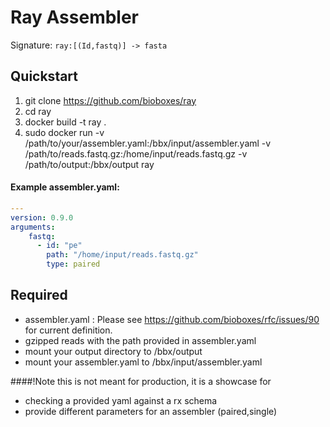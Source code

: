# Ray Assembler

Signature: `ray:[(Id,fastq)] -> fasta`

## Quickstart

1. git clone https://github.com/bioboxes/ray
2. cd ray
3. docker build -t ray .
4. sudo docker run -v /path/to/your/assembler.yaml:/bbx/input/assembler.yaml -v /path/to/reads.fastq.gz:/home/input/reads.fastq.gz -v /path/to/output:/bbx/output ray

#### Example assembler.yaml:
```YAML
---
version: 0.9.0
arguments:
    fastq:
      - id: "pe" 
        path: "/home/input/reads.fastq.gz"
        type: paired

```

## Required
* assembler.yaml : Please see https://github.com/bioboxes/rfc/issues/90 for current definition.
* gzipped reads with the path provided in assembler.yaml
* mount your output directory to /bbx/output
* mount your assembler.yaml to /bbx/input/assembler.yaml


####!Note this is not meant for production, it is a showcase for
* checking a provided yaml against a rx schema
* provide different parameters for an assembler (paired,single)
